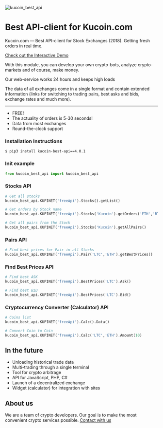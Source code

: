 ![kucoin_best_api](https://raw.github.com/bitcoinment/kucoin_best_api/master/kucoin_best_api.gif)

# Best API-client for Kucoin.com

Kucoin.com — Best API-client for Stock Exchanges (2018).
Getting fresh orders in real time.

[Check out the Interactive Demo](http://kupi.net/p/docs-api)

With this module, you can develop your own crypto-bots, analyze crypto-markets and of course, make money.

Our web-service works 24 hours and keeps high loads

The data of all exchanges come in a single format and contain extended information (links for switching to trading pairs, best asks and bids, exchange rates and much more).

---

- FREE!
- The actuality of orders is 5-30 seconds!
- Data from most exchanges
- Round-the-clock support


### Installation Instructions
    $ pip3 install kucoin-best-api==4.0.1

### Init example
```python
from kucoin_best_api import kucoin_best_api
```

### Stocks API
```python
# Get all stocks
kucoin_best_api.KUPINET('freeApi').Stocks().getList()

# Get orders by Stock name
kucoin_best_api.KUPINET('freeApi').Stocks('Kucoin').getOrders('ETH','BTC')

# Get all pairs from the Stock
kucoin_best_api.KUPINET('freeApi').Stocks('Kucoin').getAllPairs()
```
### Pairs API
```python
# Find best prices for Pair in all Stocks
kucoin_best_api.KUPINET('freeApi').Pair('LTC','ETH').getBestPrices()
```
### Find Best Prices API
```python
# Find best ASK
kucoin_best_api.KUPINET('freeApi').BestPrices('LTC').Ask()

# Find best BID
kucoin_best_api.KUPINET('freeApi').BestPrices('LTC').Bid()
```
### Cryptocurrency Converter (Calculator) API
```python
# Coins list
kucoin_best_api.KUPINET('freeApi').Calc().Data()

# Convert Coin to Coin
kucoin_best_api.KUPINET('freeApi').Calc('LTC','ETH').Amount(10)
```

## In the future
- Unloading historical trade data
- Multi-trading through a single terminal
- Tool for crypto arbitrage
- API for JavaScript, PHP, C#
- Launch of a decentralized exchange
- Widget (calculator) for integration with sites


## About us
 We are a team of crypto developers. Our goal is to make the most convenient crypto services possible.
[Contact with us](http://kupi.net/p/support)